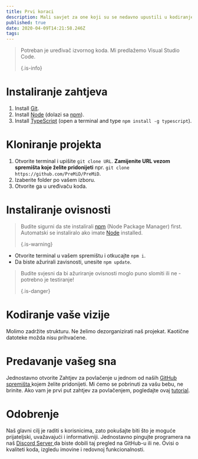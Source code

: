 ```yaml
---
title: Prvi koraci
description: Mali savjet za one koji su se nedavno upustili u kodiranje
published: true
date: 2020-04-09T14:21:58.246Z
tags:
---
```


> Potreban je uređivač izvornog koda. Mi predlažemo Visual Studio Code. 
> 
> {.is-info}

# Instaliranje zahtjeva
1. Install [Git](https://git-scm.com/).
2. Install [Node](https://nodejs.org/en/) (dolazi sa [npm](https://www.npmjs.com/)).
3. Install [TypeScript](https://www.typescriptlang.org/index.html#download-links) (open a terminal and type `npm install -g typescript`).

# Kloniranje projekta
1. Otvorite terminal i upišite `git clone URL`. **Zamijenite URL vezom spremišta koje želite pridonijeti** npr. `git clone https://github.com/PreMiD/PreMiD`.
2. Izaberite folder po vašem izboru.
3. Otvorite ga u uređivaču koda.

# Instaliranje ovisnosti
> Budite sigurni da ste instalirali [npm](https://www.npmjs.com/) (Node Package Manager) first. Automatski se instaliralo ako imate [Node](https://nodejs.org/en/) installed. 
> 
> {.is-warning}

- Otvorite terminal u vašem spremištu i otkucajte ` npm i `.
- Da biste ažurirali zavisnosti, unesite ` npm update `.

> Budite svjesni da bi ažuriranje ovisnosti moglo puno slomiti ili ne - potrebno je testiranje! 
> 
> {.is-danger}

# Kodiranje vaše vizije
Molimo zadržite strukturu. Ne želimo dezorganizirati naš projekat. Kaotične datoteke možda nisu prihvaćene.

# Predavanje vašeg sna
Jednostavno otvorite Zahtjev za povlačenje u jednom od naših [ GitHub spremišta ](https://github.com/PreMiD/) kojem želite pridonijeti. Mi ćemo se pobrinuti za vašu bebu, ne brinite. Ako vam je prvi put zahtjev za povlačenjem, pogledajte ovaj [ tutorial](https://help.github.com/en/articles/creating-a-pull-request).

# Odobrenje
Naš glavni cilj je raditi s korisnicima, zato pokušajte biti što je moguće prijateljski, uvažavajući i informativniji. Jednostavno pingujte programera na naš [ Discord Server ](https://discord.gg/WvfVZ8T) da biste dobili taj pregled na GitHub-u ili ne. Ovisi o kvaliteti koda, izgledu imovine i redovnoj funkcionalnosti.